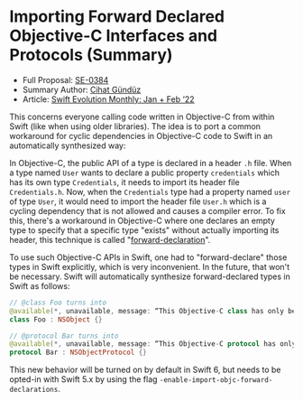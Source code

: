 # Importing Forward Declared Objective-C Interfaces and Protocols (Summary)

* Full Proposal: [SE-0384](https://github.com/apple/swift-evolution/blob/main/proposals/0384-importing-forward-declared-objc-interfaces-and-protocols.md)
* Summary Author: [Cihat Gündüz](https://fline.dev/about)
* Article: [Swift Evolution Monthly: Jan + Feb ‘22](https://www.fline.dev/swift-evolution-monthly-jan-feb-22/#se-0384-importing-forward-declared-objective-c-interfaces-and-protocols)

This concerns everyone calling code written in Objective-C from within Swift (like when using older libraries). The idea is to port a common workaround for cyclic dependencies in Objective-C code to Swift in an automatically synthesized way:

In Objective-C, the public API of a type is declared in a header `.h` file. When a type named `User` wants to declare a public property `credentials` which has its own type `Credentials`, it needs to import its header file  `Credentials.h`. Now, when the `Credentials` type had a property named `user` of type `User`, it would need to import the header file `User.h` which is a cycling dependency that is not allowed and causes a compiler error. To fix this, there's a workaround in Objective-C where one declares an empty type to specify that a specific type "exists" without actually importing its header, this technique is called "[forward-declaration](https://en.wikipedia.org/wiki/Forward_declaration?ref=fline.dev)".

To use such Objective-C APIs in Swift, one had to "forward-declare" those types in Swift explicitly, which is very inconvenient. In the future, that won't be necessary. Swift will automatically synthesize forward-declared types in Swift as follows:

```Swift
// @class Foo turns into
@available(*, unavailable, message: “This Objective-C class has only been forward declared; import its owning module to use it”)
class Foo : NSObject {}

// @protocol Bar turns into
@available(*, unavailable, message: “This Objective-C protocol has only been forward declared; import its owning module to use it”)
protocol Bar : NSObjectProtocol {}
```

This new behavior will be turned on by default in Swift 6, but needs to be opted-in with Swift 5.x by using the flag `-enable-import-objc-forward-declarations`.
